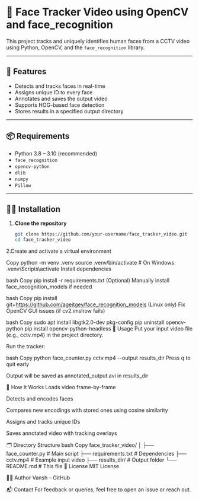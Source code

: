 
# 🎥 Face Tracker Video using OpenCV and face_recognition

This project tracks and uniquely identifies human faces from a CCTV video using Python, OpenCV, and the `face_recognition` library.

---

## 🚀 Features

- Detects and tracks faces in real-time  
- Assigns unique ID to every face  
- Annotates and saves the output video  
- Supports HOG-based face detection  
- Stores results in a specified output directory  

---

## 📦 Requirements

- Python 3.8 – 3.10 (recommended)  
- `face_recognition`  
- `opencv-python`  
- `dlib`  
- `numpy`  
- `Pillow`  

---

## 🧑‍💻 Installation

1. **Clone the repository**

   ```bash
   git clone https://github.com/your-username/face_tracker_video.git
   cd face_tracker_video
2.Create and activate a virtual environment

Copy
python -m venv .venv
source .venv/bin/activate  # On Windows: .venv\Scripts\activate
Install dependencies

bash
Copy
pip install -r requirements.txt
(Optional) Manually install face_recognition_models if needed

bash
Copy
pip install git+https://github.com/ageitgey/face_recognition_models
(Linux only) Fix OpenCV GUI issues (if cv2.imshow fails)

bash
Copy
sudo apt install libgtk2.0-dev pkg-config
pip uninstall opencv-python
pip install opencv-python-headless
📂 Usage
Put your input video file (e.g., cctv.mp4) in the project directory.

Run the tracker:

bash
Copy
python face_counter.py cctv.mp4 --output results_dir
Press q to quit early

Output will be saved as annotated_output.avi in results_dir

🧠 How It Works
Loads video frame-by-frame

Detects and encodes faces

Compares new encodings with stored ones using cosine similarity

Assigns and tracks unique IDs

Saves annotated video with tracking overlays

🗂 Directory Structure
bash
Copy
face_tracker_video/
│
├── face_counter.py         # Main script
├── requirements.txt        # Dependencies
├── cctv.mp4                # Example input video
├── results_dir/            # Output folder
└── README.md               # This file
📄 License
MIT License

👨‍💻 Author
Vansh – GitHub

📬 Contact
For feedback or queries, feel free to open an issue or reach out.
